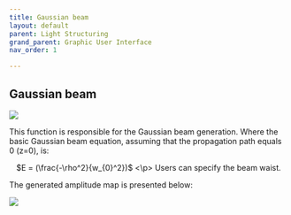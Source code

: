 ```yaml
---
title: Gaussian beam
layout: default
parent: Light Structuring
grand_parent: Graphic User Interface
nav_order: 1

---
```

## [](#header-2)Gaussian beam

![](/lbsa/assets/images/Airy.png)


This function is responsible for the Gaussian beam generation. Where the basic Gaussian beam equation, assuming that the propagation path equals 0 (z=0), is:
<p align="center">
$E = (\frac{-\rho^2}{w_{0}^2})$
<\p>
Users can specify the beam waist.

The generated amplitude map is presented below:

![](/lbsa/assets/images/Airy.bmp)
 


